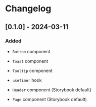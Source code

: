 # Changelog

## [0.1.0] - 2024-03-11

### Added

-   `Button` component
-   `Toast` component
-   `Tooltip` component
-   `useTimer` hook

-   `Header` component (Storybook default)
-   `Page` component (Storybook default)

